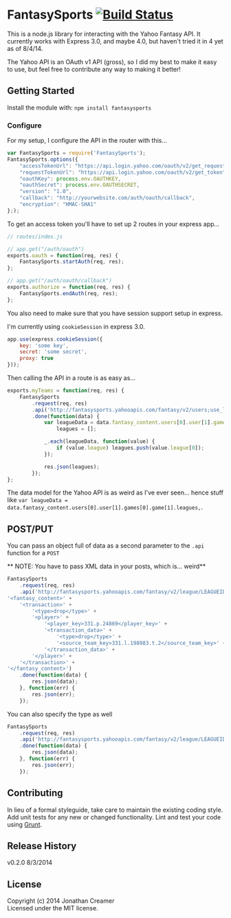 # FantasySports [![Build Status](https://secure.travis-ci.org/jcreamer898/fantasy-sports.png?branch=master)](http://travis-ci.org/jcreamer898/fantasy-sports)

This is a node.js library for interacting with the Yahoo Fantasy API. It currently works with Express 3.0, and maybe 4.0, but haven't tried it in 4 yet as of 8/4/14.

The Yahoo API is an OAuth v1 API (gross), so I did my best to make it easy to use, but feel free to contribute any way to making it better!


## Getting Started
Install the module with: `npm install fantasysports`

### Configure
For my setup, I configure the API in the router with this...

```js
var FantasySports = require('FantasySports');
FantasySports.options({
    "accessTokenUrl": "https://api.login.yahoo.com/oauth/v2/get_request_token",
    "requestTokenUrl": "https://api.login.yahoo.com/oauth/v2/get_token",
    "oauthKey": process.env.OAUTHKEY,
    "oauthSecret": process.env.OAUTHSECRET,
    "version": "1.0",
    "callback": "http://yourwebsite.com/auth/oauth/callback",
    "encryption": "HMAC-SHA1"
};);
```

To get an access token you'll have to set up 2 routes in your express app...

```js
// routes/index.js

// app.get("/auth/oauth")
exports.oauth = function(req, res) {
    FantasySports.startAuth(req, res);
};

// app.get("/auth/oauth/callback")
exports.authorize = function(req, res) {
    FantasySports.endAuth(req, res);
};
```

You also need to make sure that you have session support setup in express.

I'm currently using `cookieSession` in express 3.0.

```js
app.use(express.cookieSession({ 
    key: 'some key', 
    secret: 'some secret', 
    proxy: true 
}));
```

Then calling the API in a route is as easy as...

```js
exports.myTeams = function(req, res) {
    FantasySports
        .request(req, res)
        .api('http://fantasysports.yahooapis.com/fantasy/v2/users;use_login=1/games;game_keys=nfl/leagues?format=json')
        .done(function(data) {
            var leagueData = data.fantasy_content.users[0].user[1].games[0].game[1].leagues,
                leagues = [];

            _.each(leagueData, function(value) {
                if (value.league) leagues.push(value.league[0]);
            });

            res.json(leagues);
        });
};
```

The data model for the Yahoo API is as weird as I've ever seen... hence stuff like `var leagueData = data.fantasy_content.users[0].user[1].games[0].game[1].leagues,`.

## POST/PUT
You can pass an object full of data as a second parameter to the `.api` function for a `POST`

** NOTE: You have to pass XML data in your posts, which is... weird**

```js
FantasySports
    .request(req, res)
    .api('http://fantasysports.yahooapis.com/fantasy/v2/league/LEAGUEID/transactions?format=json', '<?xml version="1.0" encoding="UTF-8" ?>' +
'<fantasy_content>' +
    '<transaction>' +
        '<type>drop</type>' +
        '<player>' +
            '<player_key>331.p.24869</player_key>' +
            '<transaction_data>' +
                '<type>drop</type>' +
                '<source_team_key>331.l.198983.t.2</source_team_key>' +
            '</transaction_data>' +
        '</player>' +
    '</transaction>' +
'</fantasy_content>')
    .done(function(data) {
        res.json(data);
    }, function(err) {
        res.json(err);
    });
```

You can also specify the type as well

```js
FantasySports
    .request(req, res)
    .api('http://fantasysports.yahooapis.com/fantasy/v2/league/LEAGUEID/transactions?format=json', 'PUT', XMLDATA
    .done(function(data) {
        res.json(data);
    }, function(err) {
        res.json(err);
    });
```

## Contributing
In lieu of a formal styleguide, take care to maintain the existing coding style. Add unit tests for any new or changed functionality. Lint and test your code using [Grunt](http://gruntjs.com/).

## Release History
v0.2.0 8/3/2014

## License
Copyright (c) 2014 Jonathan Creamer  
Licensed under the MIT license.
